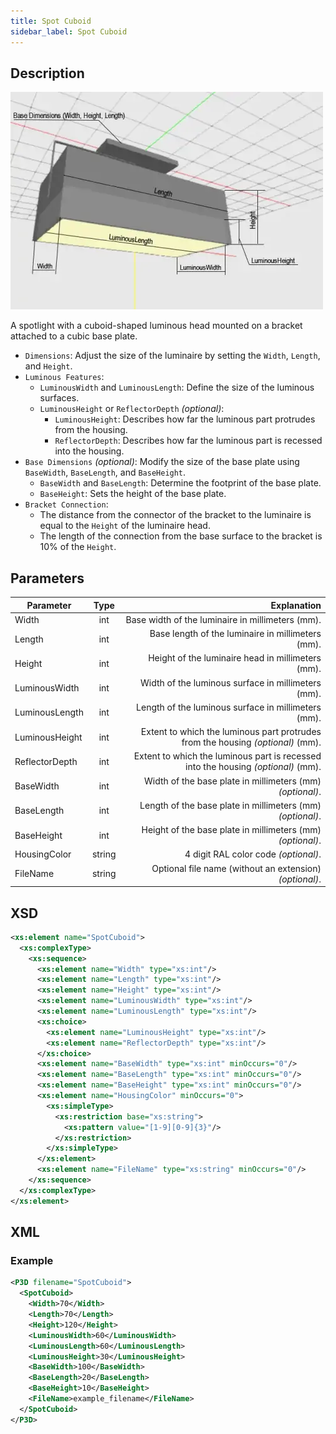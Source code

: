 ```yaml
---
title: Spot Cuboid
sidebar_label: Spot Cuboid
---
```


## Description

![Spot Cuboid](/img/docs/geometry/parametric/spot-cuboid.webp)

A spotlight with a cuboid-shaped luminous head mounted on a bracket attached to a cubic base plate.

- `Dimensions`: Adjust the size of the luminaire by setting the `Width`, `Length`, and `Height`.
- `Luminous Features`:
  - `LuminousWidth` and `LuminousLength`: Define the size of the luminous surfaces.
  - `LuminousHeight` or `ReflectorDepth` *(optional)*:
    - `LuminousHeight`: Describes how far the luminous part protrudes from the housing.
    - `ReflectorDepth`: Describes how far the luminous part is recessed into the housing.
- `Base Dimensions` *(optional)*: Modify the size of the base plate using `BaseWidth`, `BaseLength`, and `BaseHeight`.
  - `BaseWidth` and `BaseLength`: Determine the footprint of the base plate.
  - `BaseHeight`: Sets the height of the base plate.
- `Bracket Connection`:
  - The distance from the connector of the bracket to the luminaire is equal to the `Height` of the luminaire head.
  - The length of the connection from the base surface to the bracket is 10% of the `Height`.

## Parameters

| Parameter           | Type  | Explanation                                                                                   |
| ------------------- | :---: | ---------------------------------------------------------------------------------------------:|
| Width               | int   | Base width of the luminaire in millimeters (mm).                                               |
| Length              | int   | Base length of the luminaire in millimeters (mm).                                              |
| Height              | int   | Height of the luminaire head in millimeters (mm).                                              |
| LuminousWidth       | int   | Width of the luminous surface in millimeters (mm).                                             |
| LuminousLength      | int   | Length of the luminous surface in millimeters (mm).                                            |
| LuminousHeight      | int   | Extent to which the luminous part protrudes from the housing *(optional)* (mm).                |
| ReflectorDepth      | int   | Extent to which the luminous part is recessed into the housing *(optional)* (mm).              |
| BaseWidth           | int   | Width of the base plate in millimeters (mm) *(optional)*.                                      |
| BaseLength          | int   | Length of the base plate in millimeters (mm) *(optional)*.                                     |
| BaseHeight          | int   | Height of the base plate in millimeters (mm) *(optional)*.                                     |
| HousingColor        | string| 4 digit RAL color code *(optional)*.                                                           |
| FileName            | string| Optional file name (without an extension) *(optional)*.                                      |

## XSD

```xml
<xs:element name="SpotCuboid">
  <xs:complexType>
    <xs:sequence>
      <xs:element name="Width" type="xs:int"/>
      <xs:element name="Length" type="xs:int"/>
      <xs:element name="Height" type="xs:int"/>
      <xs:element name="LuminousWidth" type="xs:int"/>
      <xs:element name="LuminousLength" type="xs:int"/>
      <xs:choice>
        <xs:element name="LuminousHeight" type="xs:int"/>
        <xs:element name="ReflectorDepth" type="xs:int"/>
      </xs:choice>
      <xs:element name="BaseWidth" type="xs:int" minOccurs="0"/>
      <xs:element name="BaseLength" type="xs:int" minOccurs="0"/>
      <xs:element name="BaseHeight" type="xs:int" minOccurs="0"/>
      <xs:element name="HousingColor" minOccurs="0">
        <xs:simpleType>
          <xs:restriction base="xs:string">
            <xs:pattern value="[1-9][0-9]{3}"/>
          </xs:restriction>
        </xs:simpleType>
      </xs:element>
      <xs:element name="FileName" type="xs:string" minOccurs="0"/>
    </xs:sequence>
  </xs:complexType>
</xs:element>
```

## XML

### Example

```xml
<P3D filename="SpotCuboid">
  <SpotCuboid>
    <Width>70</Width>
    <Length>70</Length>
    <Height>120</Height>
    <LuminousWidth>60</LuminousWidth>
    <LuminousLength>60</LuminousLength>
    <LuminousHeight>30</LuminousHeight>
    <BaseWidth>100</BaseWidth>
    <BaseLength>20</BaseLength>
    <BaseHeight>10</BaseHeight>
    <FileName>example_filename</FileName>
  </SpotCuboid>
</P3D>
```
